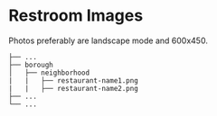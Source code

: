 # Restroom Images

Photos preferably are landscape mode and 600x450.

```
├── ...
├── borough
│   ├── neighborhood
|   |   ├── restaurant-name1.png
|   |   ├── restaurant-name2.png
├── ...
└── ...
```
